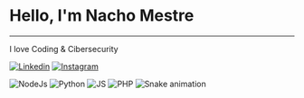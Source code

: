 # Hello, I'm Nacho Mestre
----
I love Coding & Cibersecurity

[![Linkedin](https://img.shields.io/badge/LinkedIn-0077B5?style=for-the-badge&logo=linkedin&logoColor=white)](https://www.linkedin.com/in/ignacio-jose-mestre-villagrasa-b79493183/)
[![Instagram](https://img.shields.io/badge/-Codewars-red?style=for-the-badge&logo=codewars&logoColor=white)](https://www.codewars.com/users/NachoMestre)

![NodeJs](https://img.shields.io/badge/Node.js-43853D?style=for-the-badge&logo=node.js&logoColor=white)
![Python](https://img.shields.io/badge/Python-3776AB?style=for-the-badge&logo=python&logoColor=white)
![JS](https://img.shields.io/badge/JavaScript-F7DF1E?style=for-the-badge&logo=javascript&logoColor=black)
![PHP](https://img.shields.io/badge/PHP-777BB4?style=for-the-badge&logo=php&logoColor=white)
![Snake animation](https://raw.githubusercontent.com/M3str3/Nacho-Mestre/37a7ab10d4a7a8a670f98d2239bcb185fa023c7e/github-contribution-grid-snake.svg)
